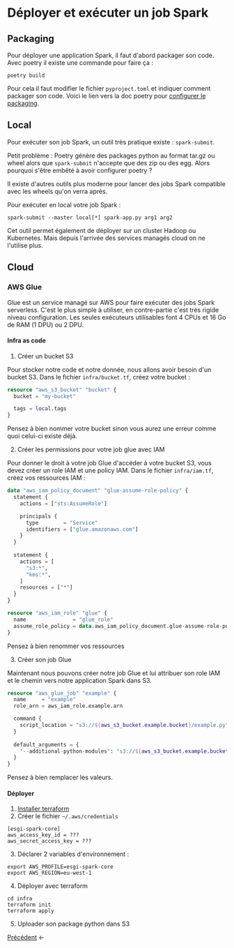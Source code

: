 # Déployer et exécuter un job Spark

## Packaging

Pour déployer une application Spark, il faut d'abord packager son code. Avec poetry il existe une commande pour faire ça :

```shell
poetry build
```

Pour cela il faut modifier le fichier `pyproject.toml` et indiquer comment packager son code. Voici le lien vers la doc poetry pour [configurer le packaging](https://python-poetry.org/docs/pyproject/#packages).

## Local

Pour exécuter son job Spark, un outil très pratique existe : `spark-submit`.

Petit problème : Poetry génère des packages python au format tar.gz ou wheel alors que `spark-submit` n'accepte que des zip ou des egg. Alors pourquoi s'être embêté à avoir configurer poetry ?

Il existe d'autres outils plus moderne pour lancer des jobs Spark compatible avec les wheels qu'on verra après.

Pour exécuter en local votre job Spark :

```shell
spark-submit --master local[*] spark-app.py arg1 arg2
```

Cet outil permet également de déployer sur un cluster Hadoop ou Kubernetes. Mais depuis l'arrivée des services managés cloud on ne l'utilise plus. 

## Cloud

### AWS Glue

Glue est un service managé sur AWS pour faire exécuter des jobs Spark serverless. C'est le plus simple à utiliser, en contre-partie c'est très rigide niveau configuration. Les seules exécuteurs utilisables font 4 CPUs et 16 Go de RAM (1 DPU) ou 2 DPU.

#### Infra as code

1. Créer un bucket S3

Pour stocker notre code et notre donnée, nous allons avoir besoin d'un bucket S3. Dans le fichier `infra/bucket.tf`, créez votre bucket :

```terraform
resource "aws_s3_bucket" "bucket" {
  bucket = "my-bucket"

  tags = local.tags
}
```

Pensez à bien nommer votre bucket sinon vous aurez une erreur comme quoi celui-ci existe déjà.

2. Créer les permissions pour votre job glue avec IAM

Pour donner le droit à votre job Glue d'accéder à votre bucket S3, vous devez créer un role IAM et une policy IAM. Dans le fichier `infra/iam.tf`, créez vos ressources IAM :

```terraform
data "aws_iam_policy_document" "glue-assume-role-policy" {
  statement {
    actions = ["sts:AssumeRole"]

    principals {
      type        = "Service"
      identifiers = ["glue.amazonaws.com"]
    }
  }
  
  statement {
    actions = [
      "s3:*",
      "kms:*",
    ]
    resources = ["*"]
  }
}

resource "aws_iam_role" "glue" {
  name               = "glue_role"
  assume_role_policy = data.aws_iam_policy_document.glue-assume-role-policy.json
}
```

Pensez à bien renommer vos ressources

3. Créer son job Glue

Maintenant nous pouvons créer notre job Glue et lui attribuer son role IAM et le chemin vers notre application Spark dans S3. 

```terraform
resource "aws_glue_job" "example" {
  name     = "example"
  role_arn = aws_iam_role.example.arn

  command {
    script_location = "s3://${aws_s3_bucket.example.bucket}/example.py"
  }
  
  default_arguments = {
    '--additional-python-modules': "s3://${aws_s3_bucket.example.bucket}/prefix/lib_A.whl"
  }
}
```

Pensez à bien remplacer les valeurs.

#### Déployer

1. [Installer terraform](https://developer.hashicorp.com/terraform/tutorials/aws-get-started/install-cli)
2. Créer le fichier `~/.aws/credentials`

```shell
[esgi-spark-core]
aws_access_key_id = ???
aws_secret_access_key = ???
```

3. Déclarer 2 variables d'environnement :

```shell
export AWS_PROFILE=esgi-spark-core
export AWS_REGION=eu-west-1
```

4. Déployer avec terraform

```shell
cd infra
terraform init
terraform apply
```

5. Uploader son package python dans S3

[Précédent](exo4.md) <-
